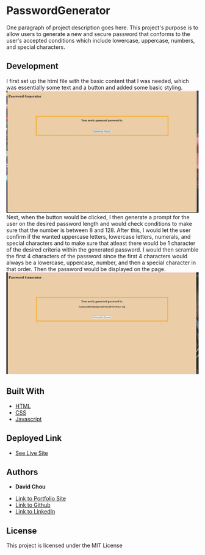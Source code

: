 # PasswordGenerator

One paragraph of project description goes here.
This project's purpose is to allow users to generate a new and secure password that conforms to the user's accepted conditions which include lowercase, uppercase, numbers, and special characters. 

## Development

I first set up the html file with the basic content that I was needed, which was essentially some text and a button and added some basic styling. 
![](./Screenshot_1.jpg)
Next, when the button would be clicked, I then generate a prompt for the user on the desired password length and would check conditions to make sure that the number is between 8 and 128. After this, I would let the user confirm if the wanted uppercase letters, lowercase letters, numerals, and special characters and to make sure that atleast there would be 1 character of the desired criteria within the generated password. I would then scramble the first 4 characters of the password since the first 4 characters would always be a lowercase, uppercase, number, and then a special character in that order. Then the password would be displayed on the page.
![](./Screenshot_2.jpg)

## Built With

* [HTML](https://developer.mozilla.org/en-US/docs/Web/HTML)
* [CSS](https://developer.mozilla.org/en-US/docs/Web/CSS)
* [Javascript](https://developer.mozilla.org/en-US/docs/Web/JavaScript)

## Deployed Link

* [See Live Site](https://dazedchou.github.io/PasswordGenerator/)


## Authors

* **David Chou** 

- [Link to Portfolio Site](https://dazedchou.github.io/My-Portfolio/)
- [Link to Github](https://github.com/dazedchou)
- [Link to LinkedIn](https://www.linkedin.com/in/davidchou99)


## License

This project is licensed under the MIT License 


